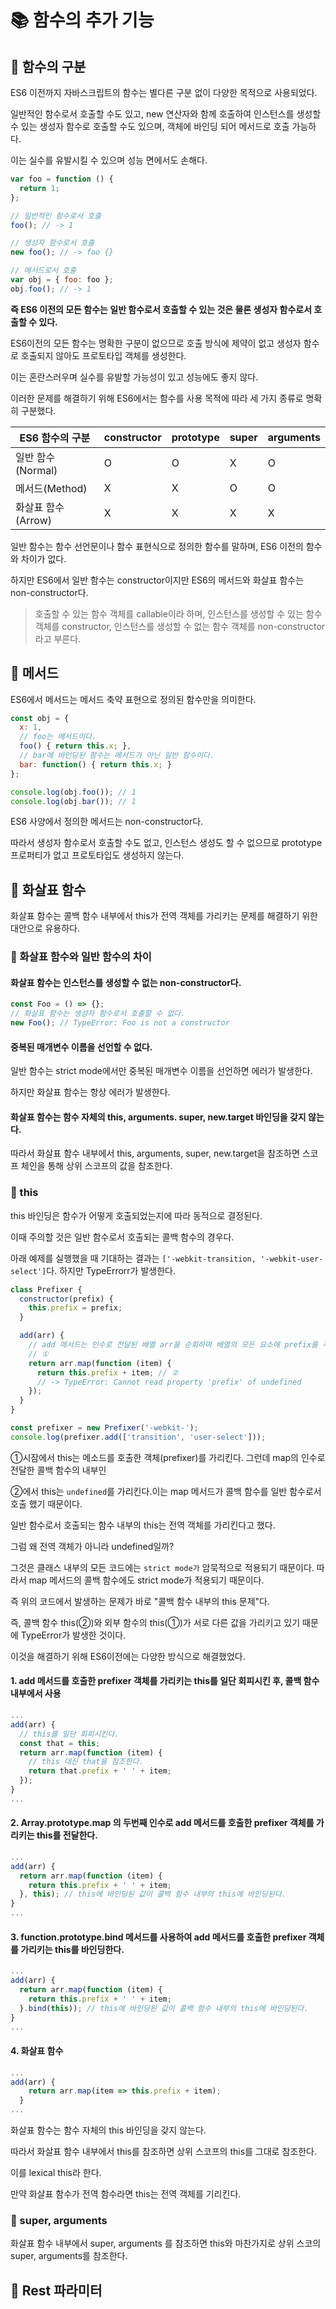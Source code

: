 # 📚 함수의 추가 기능

## 🎀 함수의 구분

ES6 이전까지 자바스크립트의 함수는 별다른 구분 없이 다양한 목적으로 사용되었다.

일반적인 함수로서 호출할 수도 있고, new 연산자와 함께 호출하여 인스턴스를 생성할 수 있는 생성자 함수로 호출할 수도 있으며, 객체에 바인딩 되어 메서드로 호출 가능하다.

이는 실수를 유발시킬 수 있으며 성능 면에서도 손해다.

```js
var foo = function () {
  return 1;
};

// 일반적인 함수로서 호출
foo(); // -> 1

// 생성자 함수로서 호출
new foo(); // -> foo {}

// 메서드로서 호출
var obj = { foo: foo };
obj.foo(); // -> 1
```

**즉 ES6 이전의 모든 함수는 일반 함수로서 호출할 수 있는 것은 물론 생성자 함수로서 호출할 수 있다.**

ES6이전의 모든 함수는 명확한 구분이 없으므로 호출 방식에 제약이 없고 생성자 함수로 호출되지 않아도 프로토타입 객체를 생성한다. 

이는 혼란스러우며 실수를 유발할 가능성이 있고 성능에도 좋지 않다.

이러한 문제를 해결하기 위해 ES6에서는 함수를 사용 목적에 따라 세 가지 종류로 명확히 구분했다.

|ES6 함수의 구분|constructor|prototype|super|arguments|
|------|---|---|---|---|
|일반 함수(Normal)|O|O|X|O|
|메서드(Method)|X|X|O|O|
|화살표 함수(Arrow)|X|X|X|X|

일반 함수는 함수 선언문이나 함수 표현식으로 정의한 함수를 말하며, ES6 이전의 함수와 차이가 없다.

하지만 ES6에서 일반 함수는 constructor이지만 ES6의 메서드와 화살표 함수는 non-constructor다.

> 호출할 수 있는 함수 객체를 callable이라 하며, 인스턴스를 생성할 수 있는 함수 객체를 constructor, 인스턴스를 생성할 수 없는 함수 객체를 non-constructor라고 부른다.

## 🎀 메서드

ES6에서 메서드는 메서드 축약 표현으로 정의된 함수만을 의미한다.

```js
const obj = {
  x: 1,
  // foo는 메서드이다.
  foo() { return this.x; },
  // bar에 바인딩된 함수는 메서드가 아닌 일반 함수이다.
  bar: function() { return this.x; }
};

console.log(obj.foo()); // 1
console.log(obj.bar()); // 1
```

ES6 사양에서 정의한 메서드는 non-constructor다. 

따라서 생성자 함수로서 호출할 수도 없고, 인스턴스 생성도 할 수 없으므로 prototype 프로퍼티가 없고 프로토타입도 생성하지 않는다.

## 🎀 화살표 함수

화살표 함수는 콜백 함수 내부에서 this가 전역 객체를 가리키는 문제를 해결하기 위한 대안으로 유용하다.

### 📌 화살표 함수와 일반 함수의 차이

#### 화살표 함수는 인스턴스를 생성할 수 없는 non-constructor다.

```js
const Foo = () => {};
// 화살표 함수는 생성자 함수로서 호출할 수 없다.
new Foo(); // TypeError: Foo is not a constructor
```

#### 중복된 매개변수 이름을 선언할 수 없다.

일반 함수는 strict mode에서만 중복된 매개변수 이름을 선언하면 에러가 발생한다.

하지만 화살표 함수는 항상 에러가 발생한다.

#### 화살표 함수는 함수 자체의 this, arguments. super, new.target 바인딩을 갖지 않는다.

따라서 화살표 함수 내부에서 this, arguments, super, new.target을 참조하면 스코프 체인을 통해 상위 스코프의 값을 참조한다.

### 📌 this

this 바인딩은 함수가 어떻게 호출되었는지에 따라 동적으로 결정된다. 

이때 주의할 것은 일반 함수로서 호출되는 콜백 함수의 경우다.

아래 예제를 실행했을 때 기대하는 결과는 `['-webkit-transition, '-webkit-user-select']`다. 하지만 TypeErrorr가 발생한다. 

```js
class Prefixer {
  constructor(prefix) {
    this.prefix = prefix;
  }

  add(arr) {
    // add 메서드는 인수로 전달된 배열 arr을 순회하며 배열의 모든 요소에 prefix를 추가한다.
    // ①
    return arr.map(function (item) {
      return this.prefix + item; // ②
      // -> TypeError: Cannot read property 'prefix' of undefined
    });
  }
}

const prefixer = new Prefixer('-webkit-');
console.log(prefixer.add(['transition', 'user-select']));
```

①시잠에서 this는 메소드를 호출한 객체(prefixer)를 가리킨다. 그런데 map의 인수로 전달한 콜백 함수의 내부인 

②에서 this는 `undefined`를 가리킨다.이는 map 메서드가 콜백 함수를 일반 함수로서 호출 했기 때문이다.

일반 함수로서 호출되는 함수 내부의 this는 전역 객체를 가리킨다고 했다. 

그럼 왜 전역 객체가 아니라 undefined일까? 

그것은 클래스 내부의 모든 코드에는 `strict mode가` 암묵적으로 적용되기 때문이다. 따라서 map 메서드의 콜백 함수에도 strict mode가 적용되기 때문이다.

즉 위의 코드에서 발생하는 문제가 바로 "콜백 함수 내부의 this 문제"다. 

즉, 콜백 함수 this(②)와 외부 함수의 this(①)가 서로 다른 값을 가리키고 있기 때문에 TypeError가 발생한 것이다.

이것을 해결하기 위해 ES6이전에는 다양한 방식으로 해결했었다.

#### 1. add 메서드를 호출한 prefixer 객체를 가리키는 this를 일단 회피시킨 후, 콜백 함수 내부에서 사용

```js
...
add(arr) {
  // this를 일단 회피시킨다.
  const that = this;
  return arr.map(function (item) {
    // this 대신 that을 참조한다.
    return that.prefix + ' ' + item;
  });
}
...
```

#### 2. Array.prototype.map 의 두번째 인수로 add 메서드를 호출한 prefixer 객체를 가리키는 this를 전달한다.

```js
...
add(arr) {
  return arr.map(function (item) {
    return this.prefix + ' ' + item;
  }, this); // this에 바인딩된 값이 콜백 함수 내부의 this에 바인딩된다.
}
...
```

#### 3. function.prototype.bind 메서드를 사용하여 add 메서드를 호출한 prefixer 객체를 가리키는 this를 바인딩한다.

```js
...
add(arr) {
  return arr.map(function (item) {
    return this.prefix + ' ' + item;
  }.bind(this)); // this에 바인딩된 값이 콜백 함수 내부의 this에 바인딩된다.
}
...
```

#### 4. 화살표 함수

```js
...
add(arr) {
    return arr.map(item => this.prefix + item);
  }
...
```

화살표 함수는 함수 자체의 this 바인딩을 갖지 않는다. 

따라서 화살표 함수 내부에서 this를 참조하면 상위 스코프의 this를 그대로 참조한다. 

이를 lexical this라 한다. 

만약 화살표 함수가 전역 함수라면 this는 전역 객체를 기리킨다.

### 📌 super, arguments

화살표 함수 내부에서 super, arguments 를 참조하면 this와 마찬가지로 상위 스코의 super, arguments를 참조한다.

## 📌 Rest 파라미터

